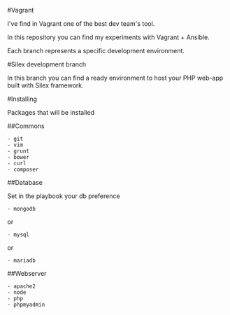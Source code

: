 #Vagrant

I've find in Vagrant one of the best dev team's tool.

In this repository you can find my experiments with Vagrant + Ansible.

Each branch represents a specific development environment.

#Silex development branch

In this branch you can find a ready environment to host your PHP web-app built with Silex framework.

#Installing

Packages that will be installed

##Commons

    - git
    - vim
    - grunt
    - bower
    - curl
    - composer

##Database

Set in the playbook your db preference

    - mongodb

or

    - mysql

or

    - mariadb

##Webserver

    - apache2
    - node
    - php
    - phpmyadmin
